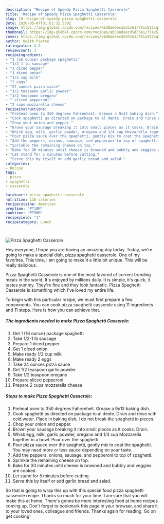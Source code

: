 ```yaml
---
description: "Recipe of Speedy Pizza Spaghetti Casserole"
title: "Recipe of Speedy Pizza Spaghetti Casserole"
slug: 19-recipe-of-speedy-pizza-spaghetti-casserole
date: 2020-05-07T01:02:32.530Z
image: https://img-global.cpcdn.com/recipes/eb38adeecd5d33e1/751x532cq70/pizza-spaghetti-casserole-recipe-main-photo.jpg
thumbnail: https://img-global.cpcdn.com/recipes/eb38adeecd5d33e1/751x532cq70/pizza-spaghetti-casserole-recipe-main-photo.jpg
cover: https://img-global.cpcdn.com/recipes/eb38adeecd5d33e1/751x532cq70/pizza-spaghetti-casserole-recipe-main-photo.jpg
author: Keith Pierce
ratingvalue: 4.2
reviewcount: 3
recipeingredient:
- "1 (16 ounce) package spaghetti"
- "1/2-1 lb sausage"
- "1 diced pepper"
- "1 diced onion"
- "1/2 cup milk"
- "2 eggs"
- "24 ounces pizza sauce"
- "1/2 teaspoon garlic powder"
- "1/2 teaspoon oregano"
- " sliced pepperoni"
- "2 cups mozzarella cheese"
recipeinstructions:
- "Preheat oven to 350 degrees Fahrenheit. Grease a 9x13 baking dish."
- "Cook spaghetti as directed on package to al dente. Drain and rinse with cold water. Place in baking dish. I do not break the spaghetti in pieces."
- "Chop your onion and pepper."
- "Brown your sausage breaking it into small pieces as it cooks. Drain."
- "Whisk egg, milk, garlic powder, oregano and 1/4 cup Mozzarella together in a bowl. Pour over the spaghetti."
- "Pour pizza sauce over the spaghetti, gently mix to coat the spaghetti. You may need more or less sauce depending on your taste."
- "Add the peppers, onions, sausage, and pepperoni to top of spaghetti."
- "Sprinkle the remaining cheese on top."
- "Bake for 30 minutes until cheese is browned and bubbly and veggies are cooked."
- "Let stand for 5 minutes before cutting."
- "Serve this by itself or add garlic bread and salad."
categories:
- Recipe
tags:
- pizza
- spaghetti
- casserole

katakunci: pizza spaghetti casserole 
nutrition: 116 calories
recipecuisine: American
preptime: "PT18M"
cooktime: "PT58M"
recipeyield: "1"
recipecategory: Lunch

---
```



![Pizza Spaghetti Casserole](https://img-global.cpcdn.com/recipes/eb38adeecd5d33e1/751x532cq70/pizza-spaghetti-casserole-recipe-main-photo.jpg)

Hey everyone, I hope you are having an amazing day today. Today, we're going to make a special dish, pizza spaghetti casserole. One of my favorites. This time, I am going to make it a little bit unique. This will be really delicious.

Pizza Spaghetti Casserole is one of the most favored of current trending meals in the world. It's enjoyed by millions daily. It is simple, it's quick, it tastes yummy. They're fine and they look fantastic. Pizza Spaghetti Casserole is something which I've loved my entire life.




To begin with this particular recipe, we must first prepare a few components. You can cook pizza spaghetti casserole using 11 ingredients and 11 steps. Here is how you can achieve that.

<!--inarticleads1-->

##### The ingredients needed to make Pizza Spaghetti Casserole:

1. Get 1 (16 ounce) package spaghetti
1. Take 1/2-1 lb sausage
1. Prepare 1 diced pepper
1. Get 1 diced onion
1. Make ready 1/2 cup milk
1. Make ready 2 eggs
1. Take 24 ounces pizza sauce
1. Get 1/2 teaspoon garlic powder
1. Take 1/2 teaspoon oregano
1. Prepare  sliced pepperoni
1. Prepare 2 cups mozzarella cheese




<!--inarticleads2-->

##### Steps to make Pizza Spaghetti Casserole:

1. Preheat oven to 350 degrees Fahrenheit. Grease a 9x13 baking dish.
1. Cook spaghetti as directed on package to al dente. Drain and rinse with cold water. Place in baking dish. I do not break the spaghetti in pieces.
1. Chop your onion and pepper.
1. Brown your sausage breaking it into small pieces as it cooks. Drain.
1. Whisk egg, milk, garlic powder, oregano and 1/4 cup Mozzarella together in a bowl. Pour over the spaghetti.
1. Pour pizza sauce over the spaghetti, gently mix to coat the spaghetti. You may need more or less sauce depending on your taste.
1. Add the peppers, onions, sausage, and pepperoni to top of spaghetti.
1. Sprinkle the remaining cheese on top.
1. Bake for 30 minutes until cheese is browned and bubbly and veggies are cooked.
1. Let stand for 5 minutes before cutting.
1. Serve this by itself or add garlic bread and salad.




So that is going to wrap this up with this special food pizza spaghetti casserole recipe. Thanks so much for your time. I am sure that you will make this at home. There's gonna be more interesting food at home recipes coming up. Don't forget to bookmark this page in your browser, and share it to your loved ones, colleague and friends. Thanks again for reading. Go on get cooking!
